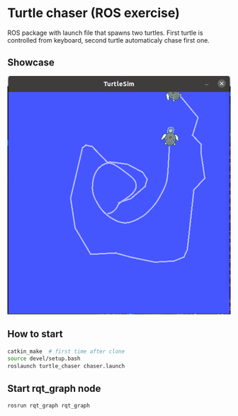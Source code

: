 # Turtle chaser (ROS exercise)

ROS package with launch file that spawns two turtles. First turtle is controlled from keyboard, second turtle automaticaly chase first one.

## Showcase

![Chase turtlesim example](screenshots/chase_turtlesim_example.png)

## How to start

```bash
catkin_make  # first time after clone
source devel/setup.bash
roslaunch turtle_chaser chaser.launch
```

## Start rqt_graph node

```bash
rosrun rqt_graph rqt_graph
```

